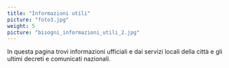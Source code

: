 ```yaml
---
title: "Informazioni utili"
picture: "foto3.jpg"
weight: 5
picture: "bisogni_informazioni_utili_2.jpg"
---
```


In questa pagina trovi informazioni ufficiali e dai servizi locali della città e gli ultimi decreti e comunicati nazionali.
